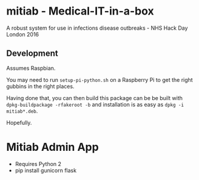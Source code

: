 # mitiab - Medical-IT-in-a-box
A robust system for use in infections disease outbreaks - NHS Hack Day London 2016

## Development

Assumes Raspbian.

You may need to run `setup-pi-python.sh` on a Raspberry Pi to get the right gubbins in the right places.

Having done that, you can then build this package can be be built with `dpkg-buildpackage -rfakeroot -b` and installation is as easy as `dpkg -i mitiab*.deb`.

Hopefully.


# Mitiab Admin App

- Requires Python 2
- pip install gunicorn flask
